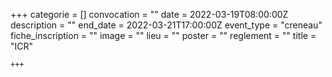 +++
    categorie = []
    convocation = ""
    date = 2022-03-19T08:00:00Z
    description = ""
    end_date = 2022-03-21T17:00:00Z
    event_type = "creneau"
    fiche_inscription = ""
    image = ""
    lieu = ""
    poster = ""
    reglement = ""
    title = "ICR"
    
    +++
            